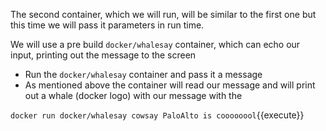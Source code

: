 The second container, which we will run, will be similar to the first one but this time we will pass it parameters in run time.

We will use a pre build `docker/whalesay` container, which can echo our input, printing out the message to the screen

- Run the `docker/whalesay` container and pass it a message
- As mentioned above the container will read our message and will print out a whale (docker logo) with our message with the 

`docker run docker/whalesay cowsay PaloAlto is coooooool`{{execute}}